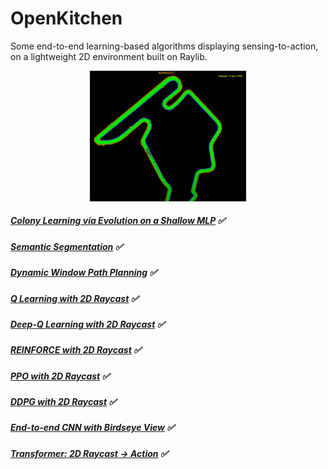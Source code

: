 # OpenKitchen
Some end-to-end learning-based algorithms displaying sensing-to-action, on a lightweight 2D environment built on Raylib.

<p align="center">
  <img src="https://raw.githubusercontent.com/goksanisil23/OpenKitchen/main/EvolutionaryRacer/example.png" width="250" />
</p>

##### [Colony Learning via Evolution on a Shallow MLP](/EvolutionaryRacer) :white_check_mark:

##### [Semantic Segmentation](/SemSegRacer) :white_check_mark:

##### [Dynamic Window Path Planning](/DynamicWindow) :white_check_mark:

##### [Q Learning with 2D Raycast](/RLRacers/Q_Learning) :white_check_mark:

##### [Deep-Q Learning with 2D Raycast](/RLRacers/Deep_Q_Learning) :white_check_mark:

##### [REINFORCE with 2D Raycast](/RLRacers/Reinforce) :white_check_mark:

##### [PPO with 2D Raycast](/RLRacers/PPO) :white_check_mark:

##### [DDPG with 2D Raycast](/RLRacers/DDPG) :white_check_mark:

##### [End-to-end CNN with Birdseye View](/E2E_Supervised) :white_check_mark:

##### [Transformer: 2D Raycast -> Action](/Transformer) :white_check_mark: